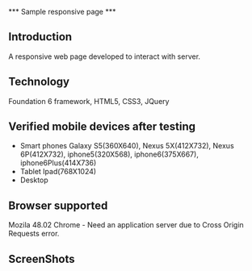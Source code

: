 *** Sample responsive page ***

Introduction
------------
A responsive web page developed to interact with server.

Technology 
-----------
Foundation 6 framework, HTML5, CSS3, JQuery

Verified mobile devices after testing
------------------------------------------
- Smart phones
  Galaxy S5(360X640), Nexus 5X(412X732), Nexus 6P(412X732), iphone5(320X568), iphone6(375X667), iphone6Plus(414X736)
- Tablet
  Ipad(768X1024)
- Desktop
   
Browser supported
---------------------
Mozila 48.02
Chrome - Need an application server due to Cross Origin Requests error.    
   
ScreenShots
---------------------

